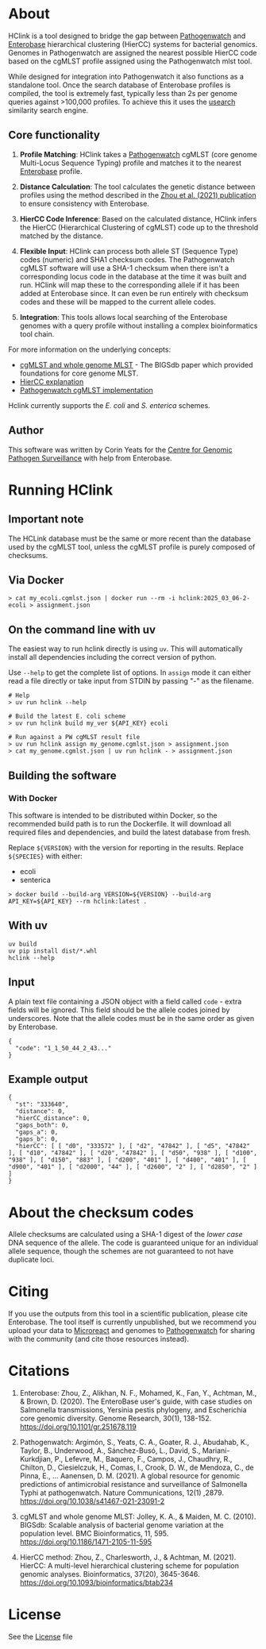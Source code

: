 # About

HClink is a tool designed to bridge the gap between [Pathogenwatch](https://pathogen.watch/)
and [Enterobase](https://enterobase.warwick.ac.uk/) hierarchical clustering (HierCC) systems for bacterial genomics.
Genomes in Pathogenwatch are assigned the nearest possible HierCC code based on the cgMLST profile assigned using the
Pathogenwatch mlst tool.

While designed for integration into Pathogenwatch it also functions as a standalone tool. Once
the search database of Enterobase profiles is compiled, the tool is extremely fast, typically less than 2s per genome
queries against >100,000 profiles. To achieve this it uses the [usearch](https://unum-cloud.github.io/usearch/)
similarity search engine.

## Core functionality

1. **Profile Matching**: HClink takes a [Pathogenwatch](https://pathogen.watch/) cgMLST (core genome Multi-Locus
   Sequence Typing) profile and matches it to the nearest [Enterobase](https://enterobase.warwick.ac.uk/) profile.

2. **Distance Calculation**: The tool calculates the genetic distance between profiles using the method described in
   the [Zhou et al. (2021) publication](https://academic.oup.com/bioinformatics/article/37/20/3645/6212647) to ensure
   consistency with Enterobase.

3. **HierCC Code Inference**: Based on the calculated distance, HClink infers the HierCC (Hierarchical Clustering of
   cgMLST) code up to the threshold matched by the distance.

4. **Flexible Input**: HClink can process both allele ST (Sequence Type) codes (numeric) and SHA1 checksum codes. The
   Pathogenwatch cgMLST software will use a SHA-1 checksum when there isn't a corresponding locus code in the database
   at the time it was built and run. HClink will map these to the corresponding allele if it has been added at
   Enterobase since. It can even be run entirely with checksum codes and these will be mapped to the current allele
   codes.

5. **Integration**: This tools allows local searching of the Enterobase genomes with a query profile without installing
   a complex bioinformatics tool chain.

For more information on the underlying concepts:

- [cgMLST and whole genome MLST](https://pubmed.ncbi.nlm.nih.gov/21143983/) - The BIGSdb paper which provided
  foundations for core genome MLST.
- [HierCC explanation](https://enterobase.readthedocs.io/en/latest/features/hierarchical-clustering.html)
- [Pathogenwatch cgMLST implementation](https://cgps.gitbook.io/pathogenwatch/technical-descriptions/cgmlst)

Hclink currently supports the _E. coli_ and _S. enterica_ schemes.

## Author

This software was written by Corin Yeats for
the [Centre for Genomic Pathogen Surveillance](https://www.pathogensurveillance.net/) with help from Enterobase.

# Running HClink

## Important note

The HCLink database must be the same or more recent than the database used by the cgMLST tool, unless the cgMLST profile
is purely composed of checksums.

## Via Docker

```
> cat my_ecoli.cgmlst.json | docker run --rm -i hclink:2025_03_06-2-ecoli > assignment.json
```

## On the command line with uv

The easiest way to run hclink directly is using `uv`. This will automatically install all dependencies including the
correct version of python.

Use `--help` to get the complete list of options. In `assign` mode it can either read a file directly or take input
from STDIN by passing "-" as the filename.

```
# Help
> uv run hclink --help
```

```
# Build the latest E. coli scheme
> uv run hclink build my_ver ${API_KEY} ecoli
```

```
# Run against a PW cgMLST result file
> uv run hclink assign my_genome.cgmlst.json > assignment.json
> cat my_genome.cgmlst.json | uv run hclink - > assignment.json
```

## Building the software

### With Docker

This software is intended to be distributed within Docker, so the recommended build path is to run the Dockerfile.
It will download all required files and dependencies, and build the latest database from fresh.

Replace `${VERSION}` with the version for reporting in the results.
Replace `${SPECIES}` with either:

* ecoli
* senterica

```
> docker build --build-arg VERSION=${VERSION} --build-arg API_KEY=${API_KEY} --rm hclink:latest .
```

## With uv

```
uv build
uv pip install dist/*.whl
hclink --help
```

## Input

A plain text file containing a JSON object with a field called `code` - extra fields will be ignored. This field should
be the allele codes joined by underscores. Note that the allele codes must be in the same order as given by Enterobase.

```
{
  "code": "1_1_50_44_2_43..."
}
```

## Example output

```
{
  "st": "333640",
  "distance": 0,
  "hierCC_distance": 0,
  "gaps_both": 0,
  "gaps_a": 0,
  "gaps_b": 0,
  "hierCC": [ [ "d0", "333572" ], [ "d2", "47842" ], [ "d5", "47842" ], [ "d10", "47842" ], [ "d20", "47842" ], [ "d50", "938" ], [ "d100", "938" ], [ "d150", "883" ], [ "d200", "401" ], [ "d400", "401" ], [ "d900", "401" ], [ "d2000", "44" ], [ "d2600", "2" ], [ "d2850", "2" ] ]
}
```

# About the checksum codes

Allele checksums are calculated using a SHA-1 digest of the _lower case_ DNA sequence of the allele. The code is
guaranteed unique for an individual allele sequence, though the schemes are not guaranteed to not have duplicate loci.

# Citing

If you use the outputs from this tool in a scientific publication, please cite Enterobase. The tool itself is currently
unpublished, but we recommend you upload your data to [Microreact](https://microreact.org) and genomes
to [Pathogenwatch](https://pathogen.watch) for sharing with the community (and cite those resources instead).

# Citations

1. Enterobase:
   Zhou, Z., Alikhan, N. F., Mohamed, K., Fan, Y., Achtman, M., & Brown, D. (2020). The EnteroBase user's guide, with
   case studies on Salmonella transmissions, Yersinia pestis phylogeny, and Escherichia core genomic diversity. Genome
   Research, 30(1), 138-152. https://doi.org/10.1101/gr.251678.119

2. Pathogenwatch:
   Argimón, S., Yeats, C. A., Goater, R. J., Abudahab, K., Taylor, B., Underwood, A., Sánchez-Busó, L., David, S.,
   Mariani-Kurkdjian, P., Lefevre, M., Baquero, F., Campos, J., Chaudhry, R., Chilton, D., Ciesielczuk, H., Comas, I.,
   Crook, D. W., de Mendoza, C., de Pinna, E., ... Aanensen, D. M. (2021). A global resource for genomic predictions of
   antimicrobial resistance and surveillance of Salmonella Typhi at pathogenwatch. Nature Communications, 12(1)
   ,2879. https://doi.org/10.1038/s41467-021-23091-2

3. cgMLST and whole genome MLST:
   Jolley, K. A., & Maiden, M. C. (2010). BIGSdb: Scalable analysis of bacterial genome variation at the population
   level. BMC Bioinformatics, 11, 595. https://doi.org/10.1186/1471-2105-11-595

4. HierCC method:
   Zhou, Z., Charlesworth, J., & Achtman, M. (2021). HierCC: A multi-level hierarchical clustering scheme for population
   genomic analyses. Bioinformatics, 37(20), 3645-3646. https://doi.org/10.1093/bioinformatics/btab234

# License

See the [License](/LICENSE) file